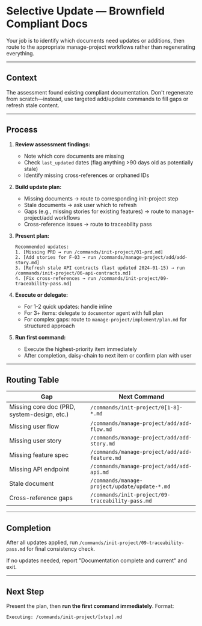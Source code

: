 # Selective Update — Brownfield Compliant Docs

Your job is to identify which documents need updates or additions, then route to the appropriate manage-project workflows rather than regenerating everything.

---

## Context

The assessment found existing compliant documentation. Don't regenerate from scratch—instead, use targeted add/update commands to fill gaps or refresh stale content.

---

## Process

1. **Review assessment findings:**
   - Note which core documents are missing
   - Check `last_updated` dates (flag anything >90 days old as potentially stale)
   - Identify missing cross-references or orphaned IDs

2. **Build update plan:**
   - Missing documents → route to corresponding init-project step
   - Stale documents → ask user which to refresh
   - Gaps (e.g., missing stories for existing features) → route to manage-project/add workflows
   - Cross-reference issues → route to traceability pass

3. **Present plan:**
   ```
   Recommended updates:
   1. [Missing PRD → run /commands/init-project/01-prd.md]
   2. [Add stories for F-03 → run /commands/manage-project/add/add-story.md]
   3. [Refresh stale API contracts (last updated 2024-01-15) → run /commands/init-project/06-api-contracts.md]
   4. [Fix cross-references → run /commands/init-project/09-traceability-pass.md]
   ```

4. **Execute or delegate:**
   - For 1-2 quick updates: handle inline
   - For 3+ items: delegate to `documentor` agent with full plan
   - For complex gaps: route to `manage-project/implement/plan.md` for structured approach

5. **Run first command:**
   - Execute the highest-priority item immediately
   - After completion, daisy-chain to next item or confirm plan with user

---

## Routing Table

| Gap | Next Command |
|-----|-------------|
| Missing core doc (PRD, system-design, etc.) | `/commands/init-project/0[1-8]-*.md` |
| Missing user flow | `/commands/manage-project/add/add-flow.md` |
| Missing user story | `/commands/manage-project/add/add-story.md` |
| Missing feature spec | `/commands/manage-project/add/add-feature.md` |
| Missing API endpoint | `/commands/manage-project/add/add-api.md` |
| Stale document | `/commands/manage-project/update/update-*.md` |
| Cross-reference gaps | `/commands/init-project/09-traceability-pass.md` |

---

## Completion

After all updates applied, run `/commands/init-project/09-traceability-pass.md` for final consistency check.

If no updates needed, report "Documentation complete and current" and exit.

---

## Next Step

Present the plan, then **run the first command immediately**. Format:
```
Executing: /commands/init-project/[step].md
```

